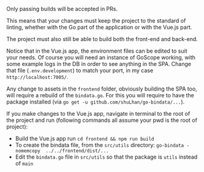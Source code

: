Only passing builds will be accepted in PRs. 

This means that your changes must keep the project to the standard of linting, whether with the Go part of the application or with the Vue.js part.

The project must also still be able to build both the front-end and back-end.

Notice that in the Vue.js app, the environment files can be edited to suit your needs. Of course you will need an instance of GoScope working, with some example logs in the DB in order to see anything in the SPA.
Change that file (`.env.development`) to match your port, in my case `http://localhost:7005/`.

Any change to assets in the `frontend` folder, obviously building the SPA too, will require a rebuild of the `bindata.go`. 
For this you will require to have the package installed (via `go get -u github.com/shuLhan/go-bindata/...`).

If you make changes to the Vue.js app, navigate in terminal to the root of the project and run (following commands all assume your pwd is the root of project): 
- Build the Vue.js app run `cd frontend && npm run build`
- To create the bindata file, from the `src/utils` directory: `go-bindata -nomemcopy  ../../frontend/dist/...`
- Edit the `bindata.go` file in `src/utils` so that the package is `utils` instead of `main`
